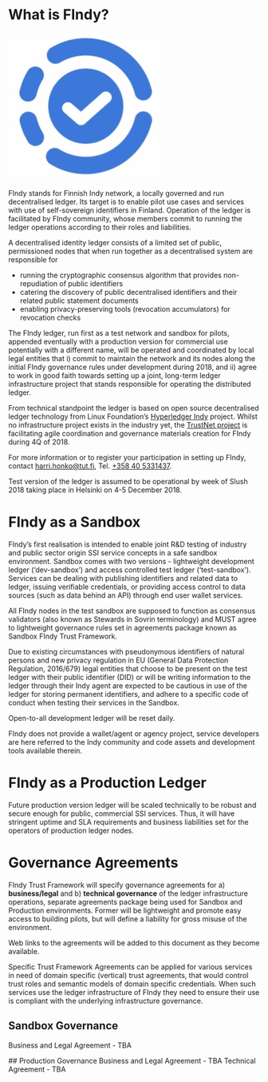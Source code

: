 # What is FIndy?

![SSI-logo](https://raw.githubusercontent.com/TrustNetFI/FIndy/master/img/SSI-logo.png)

FIndy stands for Finnish Indy network, a locally governed and run decentralised ledger. Its target is to enable pilot use cases and services with use of self-sovereign identifiers in Finland. Operation of the ledger is facilitated by FIndy community, whose members commit to running the ledger operations according to their roles and liabilities. 

A decentralised identity ledger consists of a limited set of public, permissioned nodes that when run together as a decentralised system are responsible for 
- running the cryptographic consensus algorithm that provides non-repudiation of public identifiers
- catering the discovery of public decentralised identifiers and their related public statement documents
- enabling privacy-preserving tools (revocation accumulators) for revocation checks

The FIndy ledger, run first as a test network and sandbox for pilots, appended eventually with a production version for commercial use potentially with a different name, will be operated and coordinated by local legal entities that i) commit to maintain the network and its nodes along the initial FIndy governance rules under development during 2018, and ii) agree to work in good faith towards setting up a joint, long-term ledger infrastructure project that stands responsible for operating the distributed ledger. 

From technical standpoint the ledger is based on open source decentralised ledger technology from Linux Foundation’s [Hyperledger Indy](https://www.hyperledger.org/projects/hyperledger-indy) project. Whilst no infrastructure project exists in the industry yet, the [TrustNet project](http://trustnet.fi/) is facilitating agile coordination and governance materials creation for FIndy during 4Q of 2018. 

For more information or to register your participation in setting up FIndy, contact [harri.honko@tut.fi](smtp://harri.honko@tut.fi), Tel. [+358 40 5331437](tel:+358-40-5331437).

Test version of the ledger is assumed to be operational by week of Slush 2018 taking place in Helsinki on 4-5 December 2018.


# FIndy as a Sandbox
FIndy’s first realisation is intended to enable joint R&D testing of industry and public sector origin SSI service concepts in a safe sandbox environment. Sandbox comes with two versions - lightweight development ledger (‘dev-sandbox’) and access controlled test ledger (‘test-sandbox’). Services can be dealing with publishing identifiers and related data to ledger, issuing verifiable credentials, or providing access control to data sources (such as data behind an API) through end user wallet services.

All FIndy nodes in the test sandbox are supposed to function as consensus validators (also known as Stewards in Sovrin terminology) and MUST agree to lightweight governance rules set in agreements package known as Sandbox FIndy Trust Framework. 

Due to existing circumstances with pseudonymous identifiers of natural persons and new privacy regulation in EU (General Data Protection Regulation, 2016/679) legal entities that choose to be present on the test ledger with their public identifier (DID) or will be writing information to the ledger through their Indy agent are expected to be cautious in use of the ledger for storing permanent identifiers, and adhere to a specific code of conduct when testing their services in the Sandbox. 

Open-to-all development ledger will be reset daily.

FIndy does not provide a wallet/agent or agency project, service developers are here referred to the Indy community and code assets and development tools available therein.


# FIndy as a Production Ledger
Future production version ledger will be scaled technically to be robust and secure enough for public, commercial SSI services. Thus, it will have stringent uptime and SLA requirements and business liabilities set for the operators of production ledger nodes.


# Governance Agreements
FIndy Trust Framework will specify governance agreements for a) **business/legal** and b) **technical governance** of the ledger infrastructure operations, separate agreements package being used for Sandbox and Production environments. Former will be lightweight and promote easy access to building pilots, but will define a liability for gross misuse of the environment.

Web links to the agreements will be added to this document as they become available. 

Specific Trust Framework Agreements can be applied for various services in need of domain specific (vertical) trust agreements, that would control trust roles and semantic models of domain specific credentials. When such services use the ledger infrastructure of FIndy they need to ensure their use is compliant with the underlying infrastructure governance.


## Sandbox Governance

Business and Legal Agreement - TBA
<!--[Business and Legal Agreement Draft 2018](https://github.com/TrustNetFI/FIndy/blob/master/Docs/Sandbox-FIndy-Business-and-Legal-Agreement.md)-!>

Technical Agreement - TBA
<!--[Technical Agreement Draft 2018](https://github.com/TrustNetFI/FIndy/blob/master/Docs/Sandbox-FIndy-Technical-Agreement.md)--!>

## Production Governance

Business and Legal Agreement - TBA

Technical Agreement - TBA


<!-- 
## Welcome to GitHub Pages
You can use the [editor on GitHub](https://github.com/TrustNetFI/FIndy-pages/edit/master/README.md) to maintain and preview the content for your website in Markdown files.
Whenever you commit to this repository, GitHub Pages will run [Jekyll](https://jekyllrb.com/) to rebuild the pages in your site, from the content in your Markdown files.
### Markdown
Markdown is a lightweight and easy-to-use syntax for styling your writing. It includes conventions for
```markdown
Syntax highlighted code block
# Header 1
## Header 2
### Header 3
- Bulleted
- List
1. Numbered
2. List
**Bold** and _Italic_ and `Code` text
[Link](url) and ![Image](src)
```
For more details see [GitHub Flavored Markdown](https://guides.github.com/features/mastering-markdown/).
### Jekyll Themes
Your Pages site will use the layout and styles from the Jekyll theme you have selected in your [repository settings](https://github.com/TrustNetFI/FIndy-pages/settings). The name of this theme is saved in the Jekyll `_config.yml` configuration file.
### Support or Contact
Having trouble with Pages? Check out our [documentation](https://help.github.com/categories/github-pages-basics/) or [contact support](https://github.com/contact) and we’ll help you sort it out.
-->